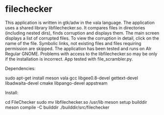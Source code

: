 # filechecker

This application is written in gtk/adw in the vala language. The application uses a shared library libfilechecker.so. It compares files in directories (including nested dirs), finds corruption and displays them. The main screen displays a list of corrupted files. To view the corruption in detail, click on the name of the file. Symbolic links, not existing files and files requiring permission are skipped. 
The application has been tested and runs on Alr Regular GNOME. Problems with access to the libfilechecker.so may be only if the installation is incorrect. App tested with file_scrambler.py.


Dependencies:

sudo apt-get install meson vala gcc libgee0.8-devel gettext-devel libadwaita-devel cmake libpango-devel appstream


Install:

cd FileChecker
sudo mv libfilechecker.so /usr/lib
meson setup builddir
meson compile -C builddir
./builddir/src/filechecker
